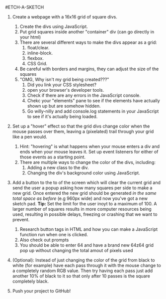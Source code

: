#ETCH-A-SKETCH

1. Create a webpage with a 16x16 grid of square divs.
    1. Create the divs using JavaScript.
    2. Put grid squares inside another "container" div (can go directly in your html)
    3. There are several different ways to make the divs appear as a grid:
        1. float/clear.
        2. inline-block.
        3. flexbox.
        4. CSS Grid.
    4. Be careful with borders and margins, they can adjust the size of the squares
    5. "OMG, Why isn't my grid being created???"
        1. Did you link your CSS stylesheet?
        2. open your browser's developer tools.
        3. Check if there are any errors in the JavaScript console.
        4. Chekc your "elements" pane to see if the elements have actually shown up but are somehow hidden.
        5. Go willy-nilly and add console.log statements in your JavaScript to see if it's actually being loaded.
 
2. Set up a "hover" effect so that the grid divs change color when the mouse passes over them, leaving a (pixelated) trail through your grid like a pen would.
    1. Hint: "hovering" is what happens when your mouse enters a div and ends when your mouse leaves it. Set up event listeners for either of those events as a starting point.
    2. There are multiple ways to change the color of the divs, including:
        1. Adding a new class to the div.
        2. Changing the div's background color using JavaScript.

3. Add a button to the to of the screen which will clear the current grid and send the user a popup asking how many squares per side to make a new grid. Once entered the new grid should be generated *in the same total space as before* (e.g 960px wide) and now you've got a new sketch pad. **Tip:** Set the limit for the user inoyt to a maximum of 100. A larger number of squares results in more computer resources being used, resulting in possible delays, freezing or crashing that we want to prevent.
    1. Research button tags in HTML and how you can make a JavaScript function run when one is clicked.
    2. Also check out prompts
    3. You should be able to enter 64 and have a brand new 64z64 grid pop up without changing the total amout of pixels used

4. (Optional): Instead of just changing the color of the grid from black to white (for example) have each pass through it with the mouse change to a completely random RGB value. Then try having each pass just add another 10% of black to it so that only after 10 passes is the square completely black.

5. Push your project to GitHub!
